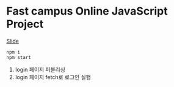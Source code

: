 # Fast campus Online JavaScript Project

[Slide](https://slides.com/woongjae/fc-javascript)

```
npm i
npm start
```

1. login 페이지 퍼블리싱
2. login 페이지 fetch로 로그인 실행
